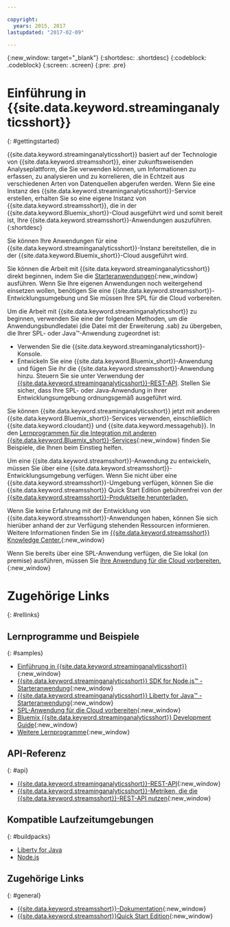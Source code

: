```yaml
---

copyright:
  years: 2015, 2017
lastupdated: "2017-02-09"

---
```


<!-- Attribute definitions --> 
{:new_window: target="_blank"}
{:shortdesc: .shortdesc}
{:codeblock: .codeblock}
{:screen: .screen}
{:pre: .pre}


# Einführung in {{site.data.keyword.streaminganalyticsshort}}
{: #gettingstarted}

{{site.data.keyword.streaminganalyticsshort}} basiert auf der Technologie von {{site.data.keyword.streamsshort}},
einer zukunftsweisenden Analyseplattform, die Sie verwenden können, um Informationen zu erfassen, zu analysieren und zu korrelieren,
die in Echtzeit aus verschiedenen Arten von Datenquellen abgerufen werden. Wenn Sie eine Instanz des {{site.data.keyword.streaminganalyticsshort}}-Service erstellen,
erhalten Sie so eine eigene Instanz von {{site.data.keyword.streamsshort}}, die in der
{{site.data.keyword.Bluemix_short}}-Cloud ausgeführt wird und somit bereit ist,
Ihre {{site.data.keyword.streamsshort}}-Anwendungen auszuführen.
{:shortdesc}

Sie können Ihre Anwendungen für eine {{site.data.keyword.streaminganalyticsshort}}-Instanz
bereitstellen, die in der
{{site.data.keyword.Bluemix_short}}-Cloud ausgeführt wird.

Sie können die Arbeit mit {{site.data.keyword.streaminganalyticsshort}} direkt beginnen, indem Sie die
[Starteranwendungen](/docs/services/StreamingAnalytics/c_starterapps.html){:new_window} ausführen. Wenn Sie Ihre eigenen Anwendungen noch weitergehend einsetzen wollen, benötigen Sie eine {{site.data.keyword.streamsshort}}-Entwicklungsumgebung und Sie müssen Ihre SPL für die Cloud vorbereiten.

Um die Arbeit mit {{site.data.keyword.streaminganalyticsshort}} zu beginnen, verwenden Sie eine der folgenden Methoden, um die Anwendungsbundledatei (die Datei mit der Erweiterung .sab) zu übergeben, die Ihrer SPL- oder Java™-Anwendung zugeordnet ist:
* Verwenden Sie die {{site.data.keyword.streaminganalyticsshort}}-Konsole.
* Entwickeln Sie eine {{site.data.keyword.Bluemix_short}}-Anwendung und fügen Sie ihr die {{site.data.keyword.streamsshort}}-Anwendung hinzu. Steuern Sie sie unter Verwendung der [{{site.data.keyword.streaminganalyticsshort}}-REST-API](https://console.ng.bluemix.net/apidocs/220). Stellen Sie sicher, dass Ihre SPL- oder Java-Anwendung in Ihrer Entwicklungsumgebung ordnungsgemäß ausgeführt wird.

Sie können {{site.data.keyword.streaminganalyticsshort}} jetzt mit anderen {{site.data.keyword.Bluemix_short}}-Services verwenden,
einschließlich {{site.data.keyword.cloudant}} und {{site.data.keyword.messagehub}}. In den [Lernprogrammen für die Integration mit anderen {{site.data.keyword.Bluemix_short}}-Services](/docs/services/StreamingAnalytics/r_integrating_cloudant_rest.html){:new_window}
finden Sie Beispiele, die Ihnen beim Einstieg helfen.

Um eine {{site.data.keyword.streamsshort}}-Anwendung zu entwickeln,
müssen Sie über eine {{site.data.keyword.streamsshort}}-Entwicklungsumgebung verfügen. Wenn Sie nicht über eine {{site.data.keyword.streamsshort}}-Umgebung verfügen, können Sie die {{site.data.keyword.streamsshort}} Quick Start Edition gebührenfrei von der [{{site.data.keyword.streamsshort}}-Produktseite herunterladen.](https://www.ibm.com/analytics/us/en/technology/stream-computing/#products)

Wenn Sie keine Erfahrung mit der Entwicklung von {{site.data.keyword.streamsshort}}-Anwendungen haben,
können Sie sich hierüber anhand der zur Verfügung stehenden Ressourcen informieren. Weitere Informationen finden Sie im [{{site.data.keyword.streamsshort}} Knowledge Center.](https://www.ibm.com/support/knowledgecenter/en/SSCRJU_4.2.0/com.ibm.streams.welcome.doc/doc/kc-homepage.html){:new_window}

Wenn Sie bereits über eine SPL-Anwendung verfügen, die Sie lokal (on premise) ausführen, müssen Sie [Ihre Anwendung für die Cloud vorbereiten.](https://developer.ibm.com/streamsdev/docs/getting-spl-application-ready-cloud/){:new_window}

# Zugehörige Links
{: #rellinks}

## Lernprogramme und Beispiele
{: #samples}
* [Einführung in {{site.data.keyword.streaminganalyticsshort}}](https://developer.ibm.com/streamsdev/docs/streaming-analytics-now-available-bluemix){:new_window}
* [{{site.data.keyword.streaminganalyticsshort}} SDK for Node.js™ - Starteranwendung](http://bit.ly/1iR1bzu){:new_window}
* [{{site.data.keyword.streaminganalyticsshort}} Liberty for Java™ - Starteranwendung](https://developer.ibm.com/streamsdev/docs/bluemix-streaming-analytics-starter-application/){:new_window}
* [SPL-Anwendung für die Cloud vorbereiten](https://developer.ibm.com/streamsdev/docs/getting-spl-application-ready-cloud){:new_window}
* [Bluemix {{site.data.keyword.streaminganalyticsshort}} Development Guide](https://developer.ibm.com/streamsdev/docs/bluemix-streaming-analytics-development-guide/){:new_window}
* [Weitere Lernprogramme](StreamingAnalytics.html#r_integrating_cloudant_rest){:new_window}


## API-Referenz
{: #api}
* [{{site.data.keyword.streaminganalyticsshort}}-REST-API](https://console.ng.bluemix.net/apidocs/220){:new_window}
* [{{site.data.keyword.streaminganalyticsshort}}-Metriken, die die {{site.data.keyword.streamsshort}}-REST-API nutzen](https://developer.ibm.com/bluemix/2016/07/25/streaming-analytics-metrics-using-rest-api/){:new_window}

## Kompatible Laufzeitumgebungen
{: #buildpacks}
* [Liberty for Java](/docs/runtimes/liberty/index.html#liberty)
* [Node.js](/docs/runtimes/nodejs/index.html#nodejs)

## Zugehörige Links
{: #general}
* [{{site.data.keyword.streamsshort}}-Dokumentation](http://www.ibm.com/support/knowledgecenter/SSCRJU_4.2.0/com.ibm.streams.welcome.doc/doc/kc-homepage.html){:new_window}
* [{{site.data.keyword.streamsshort}}Quick
Start Edition](http://www.ibm.com/analytics/us/en/technology/stream-computing/){:new_window}
